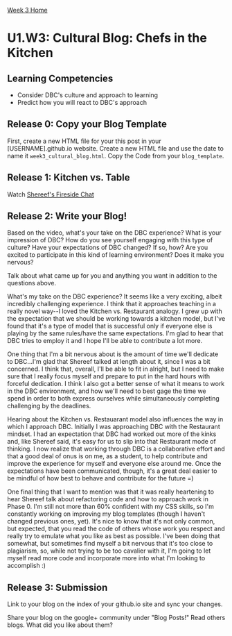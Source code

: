 [Week 3 Home](./)

# U1.W3: Cultural Blog: Chefs in the Kitchen

## Learning Competencies
- Consider DBC's culture and approach to learning
- Predict how you will react to DBC's approach

## Release 0: Copy your Blog Template
First, create a new HTML file for your this post in your [USERNAME].github.io website. Create a new HTML file and use the date to name it `week3_cultural_blog.html`. Copy the Code from your `blog_template`.  

## Release 1: Kitchen vs. Table
Watch [Shereef's Fireside Chat](http://vimeo.com/85001014)

## Release 2: Write your Blog!
Based on the video, what's your take on the DBC experience? What is your impression of DBC? How do you see yourself engaging with this type of culture?
Have your expectations of DBC changed? If so, how? Are you excited to participate in this kind of learning environment? Does it make you nervous? 

Talk about what came up for you and anything you want in addition to the questions above. 


What's my take on the DBC experience? It seems like a very exciting, albeit incredibly challenging experience. I think that it approaches teaching in a really novel way--I loved the Kitchen vs. Restaurant analogy. I grew up with the expectation that we should be working towards a kitchen model, but I've found that it's a type of model that is successful only if everyone else is playing by the same rules/have the same expectations. I'm glad to hear that DBC tries to employ it and I hope I'll be able to contribute a lot more. 

One thing that I'm a bit nervous about is the amount of time we'll dedicate to DBC...I'm glad that Shereef talked at length about it, since I was a bit concerned. I think that, overall, I'll be able to fit in alright, but I need to make sure that I really focus myself and prepare to put in the hard hours with forceful dedication. I think I also got a better sense of what it means to work in the DBC environment, and how we'll need to best gage the time we spend in order to both express ourselves while simultaneously completing challenging by the deadlines.

Hearing about the Kitchen vs. Restauarant model also influences the way in which I approach DBC. Initially I was approaching DBC with the Restaurant mindset. I had an expectation that DBC had worked out more of the kinks and, like Shereef said, it's easy for us to slip into that Restaurant mode of thinking. I now realize that working through DBC is a collaborative effort and that a good deal of onus is on me, as a student, to help contribute and improve the experience for myself and everyone else around me. Once the expectations have been communicated, though, it's a great deal easier to be mindful of how best to behave and contribute for the future =)

One final thing that I want to mention was that it was really heartening to hear Shereef talk about refactoring code and how to approach work in Phase 0. I'm still not more than 60% confident with my CSS skills, so I'm constantly working on improving my blog templates (though I haven't changed previous ones, yet). It's nice to know that it's not only common, but expected, that you read the code of others whose work you respect and really try to emulate what you like as best as possible. I've been doing that somewhat, but sometimes find myself a bit nervous that it's too close to plagiarism, so, while not trying to be too cavalier with it, I'm going to let myself read more code and incorporate more into what I'm looking to accomplish :)


## Release 3: Submission
Link to your blog on the index of your github.io site and sync your changes. 

Share your blog on the google+ community under "Blog Posts!" Read others blogs. What did you like about them? 